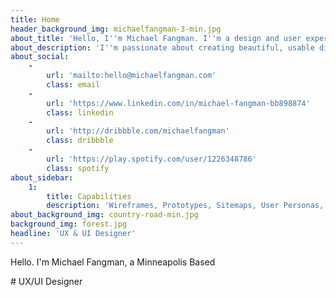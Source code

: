 ```yaml
---
title: Home
header_background_img: michaelfangman-3-min.jpg
about_title: 'Hello, I''m Michael Fangman. I''m a design and user experience professional based in Minneapolis, MN.'
about_description: 'I''m passionate about creating beautiful, usable digital products that balance business requirements with user''s needs. I aim to push boundaries in my work without sacrificing simplicity in its experience. I believe in acting with integrity, creating value, and continuous learning and exploration. I seek to work with a diverse team of individuals who make amazing digital products.'
about_social:
    -
        url: 'mailto:hello@michaelfangman.com'
        class: email
    -
        url: 'https://www.linkedin.com/in/michael-fangman-bb898874'
        class: linkedin
    -
        url: 'http://dribbble.com/michaelfangman'
        class: dribbble
    -
        url: 'https://play.spotify.com/user/1226348786'
        class: spotify
about_sidebar:
    1:
        title: Capabilities
        description: 'Wireframes, Prototypes, Sitemaps, User Personas, Task Flows, Use Cases, Responsive UI Design, Interaction Design, Art Direction, Frontend Development, Concept Modeling, Usability Evaluation'
about_background_img: country-road-min.jpg
background_img: forest.jpg
headline: 'UX & UI Designer'
---
```


<p class="subhead">Hello. I'm Michael Fangman, a Minneapolis Based</p>
# UX/UI Designer